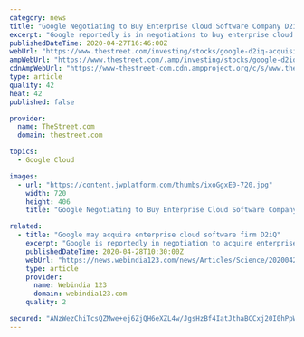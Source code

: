 ```yaml
---
category: news
title: "Google Negotiating to Buy Enterprise Cloud Software Company D2iQ"
excerpt: "Google reportedly is in negotiations to buy enterprise cloud software company D2iQ. Google is in negotiations to buy enterprise cloud software company D2iQ, a report said Monday, but the sale may not happen."
publishedDateTime: 2020-04-27T16:46:00Z
webUrl: "https://www.thestreet.com/investing/stocks/google-d2iq-acquisition-talks-cloud"
ampWebUrl: "https://www.thestreet.com/.amp/investing/stocks/google-d2iq-acquisition-talks-cloud"
cdnAmpWebUrl: "https://www-thestreet-com.cdn.ampproject.org/c/s/www.thestreet.com/.amp/investing/stocks/google-d2iq-acquisition-talks-cloud"
type: article
quality: 42
heat: 42
published: false

provider:
  name: TheStreet.com
  domain: thestreet.com

topics:
  - Google Cloud

images:
  - url: "https://content.jwplatform.com/thumbs/ixoGgxE0-720.jpg"
    width: 720
    height: 406
    title: "Google Negotiating to Buy Enterprise Cloud Software Company D2iQ"

related:
  - title: "Google may acquire enterprise cloud software firm D2iQ"
    excerpt: "Google is reportedly in negotiation to acquire enterprise cloud software company D2iQ for over $250 million, the media reported. D2iQ is a Google Cloud Platform and G Suite partner and acquiring D2iQ could help Google better compete with Amazon. \"Google originally developed Kubernetes, the open source server-management technology that D2iQ has ..."
    publishedDateTime: 2020-04-28T10:30:00Z
    webUrl: "https://news.webindia123.com/news/Articles/Science/20200428/3548616.html"
    type: article
    provider:
      name: Webindia 123
      domain: webindia123.com
    quality: 2

secured: "ANzWezChiTcsQZMwe+ej6ZjQH6eXZL4w/JgsHzBf4IatJthaBCCxj20I0hPpWqo4FwI38TWw+xmeN4vu6a0I+ZPIaUvRohDt1J296ffn/DJryqF3Rm5cZs0PQcsPUX3TcYNw5TWjhy/SFrtYwUt4zgEaAmpWwaHV4AH+ui40B90S9XKUQTQkadwoqVU7QkZgob6BUzvvu9TphKckOricsBJvSGvTKd+/cvKX3R+UEnWy4phFeUMW9YjkKDS8XgP4SVBG5KGKxKyWZklQS0kRS92axb4EHGvipnmuaTVyCWtPosqkiiZsx+gkZZAJHaTzweyll85aEaKr+G/oA3dBURIuoVUSMULpb4h5jVM0pnQht4Dn/xNcXQ0/hd+cA92Za8Tm4AVz4aHko8VQN0OSxVO3OocE955bwOSQh+RjROQLse1dGVNtOSSXEQ52JJf+9gbEXUSiZNN0qv1ZdnxdzbW0DzsEw1StZo5jzNLqDZU=;fQuhTuMGVK+O9t7Sn/eA3Q=="
---
```


